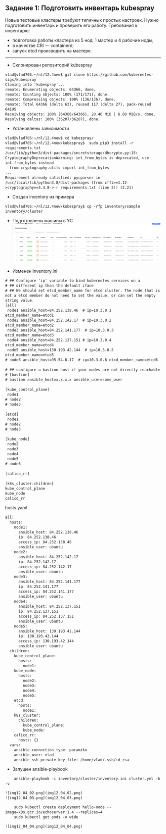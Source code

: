 ## Задание 1: Подготовить инвентарь kubespray
Новые тестовые кластеры требуют типичных простых настроек. Нужно подготовить инвентарь и проверить его работу. Требования к инвентарю:
* подготовка работы кластера из 5 нод: 1 мастер и 4 рабочие ноды;
* в качестве CRI — containerd;
* запуск etcd производить на мастере.
-----------------------
- Склонирован репозиторий kubespray
```
vlad@vlad705:~/nl/12.4new$ git clone https://github.com/kubernetes-sigs/kubespray
Cloning into 'kubespray'...
remote: Enumerating objects: 64366, done.
remote: Counting objects: 100% (171/171), done.
remote: Compressing objects: 100% (136/136), done.
remote: Total 64366 (delta 63), reused 117 (delta 27), pack-reused 64195
Receiving objects: 100% (64366/64366), 20.40 MiB | 8.60 MiB/s, done.
Resolving deltas: 100% (36207/36207), done.

```
- Установлены зависимости
```
vlad@vlad705:~/nl/12.4new$ cd kubespray/
vlad@vlad705:~/nl/12.4new/kubespray$  sudo pip3 install -r requirements.txt
/usr/lib/python3/dist-packages/secretstorage/dhcrypto.py:15: CryptographyDeprecationWarning: int_from_bytes is deprecated, use int.from_bytes instead
  from cryptography.utils import int_from_bytes
...
Requirement already satisfied: pycparser in /usr/local/lib/python3.8/dist-packages (from cffi>=1.12->cryptography==3.4.8->-r requirements.txt (line 3)) (2.21)
```
- Создан inventory из примера
```
vlad@vlad705:~/nl/12.4new/kubespray$ cp -rfp inventory/sample inventory/cluster
```
- Подготовлены машины в YC  
    ![img12_04_01.png](img12_04_01.png)  
    
- Изменен inventory.ini
```
# ## Configure 'ip' variable to bind kubernetes services on a
# ## different ip than the default iface
# ## We should set etcd_member_name for etcd cluster. The node that is not a etcd member do not need to set the value, or can set the empty string value.
[all]
 node1 ansible_host=84.252.138.46  # ip=10.3.0.1 etcd_member_name=etcd1
 node2 ansible_host=84.252.142.17  # ip=10.3.0.2 etcd_member_name=etcd2
 node3 ansible_host=84.252.141.177  # ip=10.3.0.3 etcd_member_name=etcd3
 node4 ansible_host=84.252.137.151 # ip=10.3.0.4 etcd_member_name=etcd4
 node5 ansible_host=130.193.42.144  # ip=10.3.0.5 etcd_member_name=etcd5
# node6 ansible_host=95.54.0.17  # ip=10.3.0.6 etcd_member_name=etcd6

# ## configure a bastion host if your nodes are not directly reachable
# [bastion]
# bastion ansible_host=x.x.x.x ansible_user=some_user

[kube_control_plane]
 node1
# node2
# node3

[etcd]
 node1
# node2
# node3

[kube_node]
 node2
 node3
 node4
 node5
# node6

[calico_rr]

[k8s_cluster:children]
kube_control_plane
kube_node
calico_rr
```
hosts.yaml
```
all:
  hosts:
    node1:
      ansible_host: 84.252.138.46
      ip: 84.252.138.46
      access_ip: 84.252.138.46
      ansible_user: ubuntu  
    node2:
      ansible_host: 84.252.142.17
      ip: 84.252.142.17
      access_ip: 84.252.142.17
      ansible_user: ubuntu  
    node3:
      ansible_host: 84.252.141.177
      ip: 84.252.141.177
      access_ip: 84.252.141.177
      ansible_user: ubuntu  
    node4:
      ansible_host: 84.252.137.151
      ip: 84.252.137.151
      access_ip: 84.252.137.151
      ansible_user: ubuntu  
    node5:
      ansible_host: 130.193.42.144
      ip: 130.193.42.144
      access_ip: 130.193.42.144
      ansible_user: ubuntu  
  children:
    kube_control_plane:
      hosts:
        node1:
    kube_node:
      hosts:
        node2:
        node3:
        node4:
        node5:
    etcd:
      hosts:
        node1:
    k8s_cluster:
      children:
        kube_control_plane:
        kube_node:
    calico_rr:
      hosts: {}
  vars:
    ansible_connection_type: paramiko
    ansible_user: vlad
    ansible_ssh_private_key_file: /home/vlad/.ssh/id_rsa
```
- Запущен ansible-playbook
```
    ansible-playbook -i inventory/cluster/inventory.ini cluster.yml -b -v
```  
    ![img12_04_02.png](img12_04_02.png)  
    ![img12_04_03.png](img12_04_03.png)  
```
    sudo kubectl create deployment hello-node --image=k8s.gcr.io/echoserver:1.4 --replicas=4
    sudo kubectl get pods -o wide
```  
    ![img12_04_04.png](img12_04_04.png)  
